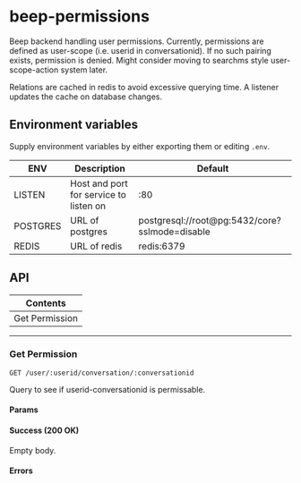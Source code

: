 # beep-permissions

Beep backend handling user permissions. Currently, permissions are defined as user-scope (i.e. userid in conversationid). If no such pairing exists, permission is denied. Might consider moving to searchms style user-scope-action system later.

Relations are cached in redis to avoid excessive querying time. A listener updates the cache on database changes.

## Environment variables

Supply environment variables by either exporting them or editing `.env`.

| ENV | Description | Default |
| --- | ----------- | ------- |
| LISTEN | Host and port for service to listen on | :80 |
| POSTGRES | URL of postgres | postgresql://root@pg:5432/core?sslmode=disable |
| REDIS | URL of redis | redis:6379 |

## API

| Contents |
| -------- |
| Get Permission |

---

### Get Permission

```
GET /user/:userid/conversation/:conversationid
```

Query to see if userid-conversationid is permissable.

#### Params

#### Success (200 OK)

Empty body.

#### Errors
